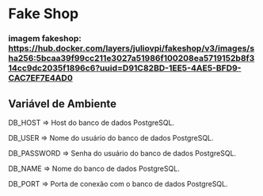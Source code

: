 # Fake Shop

### imagem fakeshop: https://hub.docker.com/layers/juliovpi/fakeshop/v3/images/sha256:5bcaa39f99cc211e3027a51986f100208ea5719152b8f314cc9dc2035f1896c6?uuid=D91C82BD-1EE5-4AE5-BFD9-CAC7EF7E4AD0

## Variável de Ambiente
DB_HOST	=> Host do banco de dados PostgreSQL.

DB_USER => Nome do usuário do banco de dados PostgreSQL.

DB_PASSWORD	=> Senha do usuário do banco de dados PostgreSQL.

DB_NAME	=>	Nome do banco de dados PostgreSQL.

DB_PORT	=>	Porta de conexão com o banco de dados PostgreSQL.
